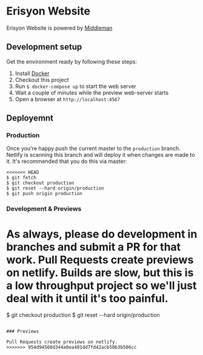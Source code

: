 # Erisyon Website

Erisyon Website is powered by [Middleman](http://middlemanapp.com/)

## Development setup

Get the environment ready by following these steps:

1. Install [Docker](https://docs.docker.com/get-started/#install-docker-desktop)
1. Checkout this project
1. Run `$ docker-compose up` to start the web server
1. Wait a couple of minutes while the preview web-server starts
1. Open a browser at `http://localhost:4567`


## Deployemnt

### Production

Once you're happy push the current master to the `production` branch. Netlify
is scanning this branch and will deploy it when changes are made to it. It's 
recommended that you do this via master:

```
<<<<<<< HEAD
$ git fetch
$ git checkout production
$ git reset --hard origin/production
$ git push origin production
```

### Development & Previews

As always, please do development in branches and submit a PR for that work. Pull
Requests create previews on netlify. Builds are slow, but this is a low
throughput project so we'll just deal with it until it's too painful.
=======
$ git checkout production
$ git reset --hard origin/production
```

### Previews

Pull Requests create previews on netlify.
>>>>>>> 954d94560d344a0ea401dd7fd42acb50b3b506cc
